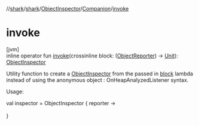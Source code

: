 //[shark](../../../../index.md)/[shark](../../index.md)/[ObjectInspector](../index.md)/[Companion](index.md)/[invoke](invoke.md)

# invoke

[jvm]\
inline operator fun [invoke](invoke.md)(crossinline block: ([ObjectReporter](../../-object-reporter/index.md)) -&gt; [Unit](https://kotlinlang.org/api/latest/jvm/stdlib/kotlin/-unit/index.html)): [ObjectInspector](../index.md)

Utility function to create a [ObjectInspector](../index.md) from the passed in [block](invoke.md) lambda instead of using the anonymous object : OnHeapAnalyzedListener syntax.

Usage:

val inspector = ObjectInspector { reporter -&gt;\
\
}
